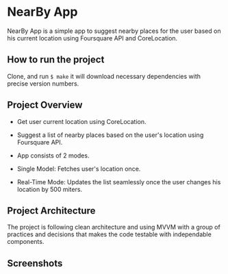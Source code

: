 
# NearBy App
NearBy App is a simple app to suggest nearby places for the user based on his current location using Foursquare API and CoreLocation.

## How to run the project

Clone, and run ```$ make``` it will download necessary dependencies with precise version numbers.

## Project Overview

  * Get user current location using CoreLocation.
  
  * Suggest a list of nearby places based on the user's location using Foursquare API.
  
  * App consists of 2 modes.
  
  * Single Model: Fetches user's location once.
  
  * Real-Time Mode: Updates the list seamlessly once the user changes his location by 500 miters.
  
 ## Project Architecture

The project is following clean architecture and using MVVM with a group of practices and decisions that makes the code testable with independable components.

  
## Screenshots
